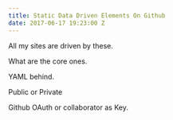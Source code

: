 ```yaml
---
title: Static Data Driven Elements On Github
date: 2017-06-17 19:23:00 Z
---
```


All my sites are driven by these.

What are the core ones.

YAML behind.

Public or Private 

Github OAuth or collaborator as Key.